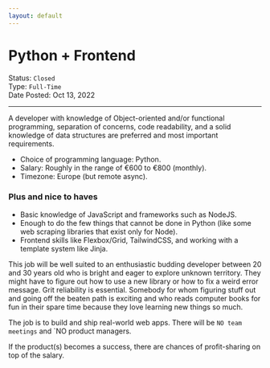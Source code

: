 ```yaml
---
layout: default
---
```


# Python + Frontend

Status: `Closed`\
Type: `Full-Time`\
Date Posted: Oct 13, 2022

---

A developer with knowledge of Object-oriented and/or functional programming, separation of concerns, code readability, and a solid knowledge of data structures are preferred and most important requirements.

- Choice of programming language: Python.
- Salary: Roughly in the range of €600 to €800 (monthly).
- Timezone: Europe (but remote async).

### Plus and nice to haves

- Basic knowledge of JavaScript and frameworks such as NodeJS.
- Enough to do the few things that cannot be done in Python (like some web scraping libraries that exist only for Node).
- Frontend skills like Flexbox/Grid, TailwindCSS, and working with a template system like Jinja.

This job will be well suited to an enthusiastic budding developer between 20 and 30 years old who is bright and eager to explore unknown territory. They might have to figure out how to use a new library or how to fix a weird error message. Grit reliability is essential. Somebody for whom figuring stuff out and going off the beaten path is exciting and who reads computer books for fun in their spare time because they love learning new things so much.

The job is to build and ship real-world web apps. There will be `NO team meetings` and `NO product managers.

If the product(s) becomes a success, there are chances of profit-sharing on top of the salary.